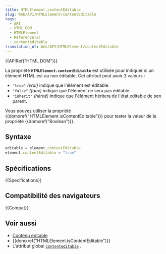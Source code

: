 ```yaml
---
title: HTMLElement.contentEditable
slug: Web/API/HTMLElement/contentEditable
tags:
  - API
  - HTML DOM
  - HTMLElement
  - Référence(2)
  - contenteditable
translation_of: Web/API/HTMLElement/contentEditable
---
```


{{APIRef("HTML DOM")}}

La propriété **`HTMLElement.contentEditable`** est utilisée pour indiquer si un élément HTML est ou non éditable. Cet attribut peut avoir 3 valeurs&nbsp;:

- `"true"` _(vrai)_ indique que l'élément est éditable.
- `"false"` _(faux)_ indique que l'élément ne sera pas éditable.
- `"inherit"`  _(hérité)_ indique que l'élément héritera de l'état editable de son parent.

Vous pouvez utiliser la propriété {{domxref("HTMLElement.isContentEditable")}} pour tester la valeur de la propriété {{domxref("Boolean")}}.

## Syntaxe

```js
editable = element.contentEditable
element.contentEditable = "true"
```

## Spécifications

{{Specifications}}

## Compatibilité des navigateurs

{{Compat}}

## Voir aussi

- [Contenu editable](/fr/docs/Web/HTML/Contenu_editable)
- {{domxref("HTMLElement.isContentEditable")}}
- L'attribut global [`contenteditable`](/fr/docs/Web/HTML/Attributs_universels/contenteditable) .
